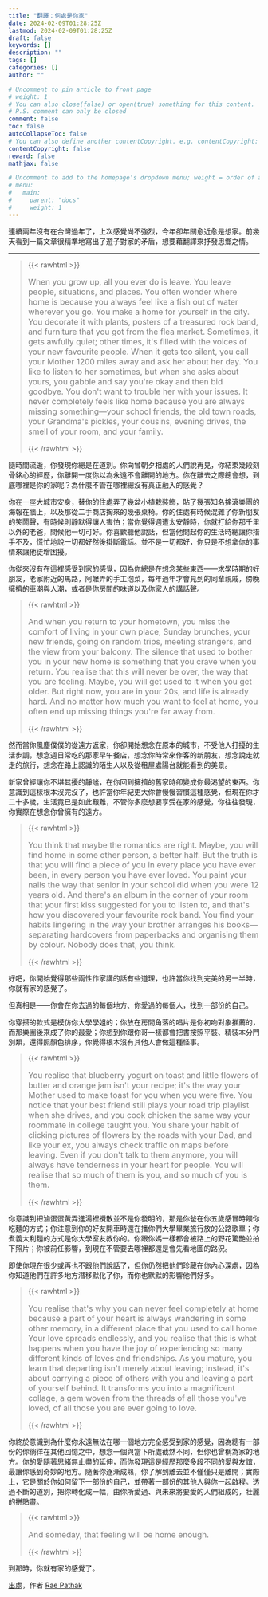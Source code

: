 ```yaml
---
title: "翻譯：何處是你家"
date: 2024-02-09T01:28:25Z
lastmod: 2024-02-09T01:28:25Z
draft: false
keywords: []
description: ""
tags: []
categories: []
author: ""

# Uncomment to pin article to front page
# weight: 1
# You can also close(false) or open(true) something for this content.
# P.S. comment can only be closed
comment: false
toc: false
autoCollapseToc: false
# You can also define another contentCopyright. e.g. contentCopyright: "This is another copyright."
contentCopyright: false
reward: false
mathjax: false

# Uncomment to add to the homepage's dropdown menu; weight = order of article
# menu:
#   main:
#     parent: "docs"
#     weight: 1
---
```


連續兩年沒有在台灣過年了，上次感覺尚不強烈，今年卻年關愈近愈是想家。前幾天看到一篇文章很精準地寫出了遊子對家的矛盾，想要藉翻譯來抒發思鄉之情。

---

> {{< rawhtml >}}<p style="font-size: 16px; color: gray;">When you grow up, all you ever do is leave. You leave people, situations, and places. You often wonder where home is because you always feel like a fish out of water wherever you go. You make a home for yourself in the city. You decorate it with plants, posters of a treasured rock band, and furniture that you got from the flea market. Sometimes, it gets awfully quiet; other times, it's filled with the voices of your new favourite people. When it gets too silent, you call your Mother 1200 miles away and ask her about her day. You like to listen to her sometimes, but when she asks about yours, you gabble and say you're okay and then bid goodbye. You don't want to trouble her with your issues. It never completely feels like home because you are always missing something—your school friends, the old town roads, your Grandma's pickles, your cousins, evening drives, the smell of your room, and your family. </p>{{< /rawhtml >}}

隨時間流逝，你發現你總是在道別。你向曾朝夕相處的人們說再見，你結束幾段刻骨銘心的經歷，你離開一度你以為永遠不會離開的地方。你在離去之際總會想，到底哪裡是你的家呢？為什麼不管在哪裡總沒有真正融入的感覺？

你在一座大城市安身，替你的住處弄了幾盆小植栽裝飾，貼了幾張知名搖滾樂團的海報在牆上，以及那從二手商店掏來的幾張桌椅。你的住處有時候混雜了你新朋友的笑鬧聲，有時候則靜默得讓人害怕；當你覺得週遭太安靜時，你就打給你那千里以外的老爸，問候他一切可好。你喜歡聽他說話，但當他問起你的生活時總讓你措手不及，慌忙地說一切都好然後掛斷電話。並不是一切都好，你只是不想拿你的事情來讓他徒增困擾。

你從來沒有在這裡感受到家的感覺，因為你總是在想念某些東西——求學時期的好朋友，老家附近的馬路，阿嬤弄的手工泡菜，每年過年才會見到的同輩親戚，傍晚擁擠的車潮與人潮，或者是你房間的味道以及你家人的講話聲。

> {{< rawhtml >}}<p style="font-size: 16px; color: gray;">And when you return to your hometown, you miss the comfort of living in your own place, Sunday brunches, your new friends, going on random trips, meeting strangers, and the view from your balcony. The silence that used to bother you in your new home is something that you crave when you return. You realise that this will never be over, the way that you are feeling. Maybe, you will get used to it when you get older. But right now, you are in your 20s, and life is already hard. And no matter how much you want to feel at home, you often end up missing things you're far away from. </p>{{< /rawhtml >}}

然而當你風塵僕僕的從遠方返家，你卻開始想念在原本的城市，不受他人打擾的生活步調，想念週日常吃的那家早午餐店，想念你時常來作客的新朋友，想念說走就走的旅行，想念在路上認識的陌生人以及從租屋處陽台就能看到的美景。

新家曾經讓你不堪其擾的靜謐，在你回到擁擠的舊家時卻變成你最渴望的東西。你意識到這樣根本沒完沒了，也許當你年紀更大你會慢慢習慣這種感覺，但現在你才二十多歲，生活竟已是如此艱難，不管你多麼想要享受在家的感覺，你往往發現，你實際在想念你曾擁有的遠方。

> {{< rawhtml >}}<p style="font-size: 16px; color: gray;">You think that maybe the romantics are right. Maybe, you will find home in some other person, a better half. But the truth is that you will find a piece of you in every place you have ever been, in every person you have ever loved. You paint your nails the way that senior in your school did when you were 12 years old. And there's an album in the corner of your room that your first kiss suggested for you to listen to, and that's how you discovered your favourite rock band. You find your habits lingering in the way your brother arranges his books—separating hardcovers from paperbacks and organising them by colour. Nobody does that, you think. </p>{{< /rawhtml >}}

好吧，你開始覺得那些兩性作家講的話有些道理，也許當你找到完美的另一半時，你就有家的感覺了。

但真相是——你會在你去過的每個地方、你愛過的每個人，找到一部份的自己。

你穿搭的款式是模仿你大學學姐的；你放在房間角落的唱片是你初吻對象推薦的，而那樂團後來成了你的最愛；你想到你跟你哥一樣都會把書按照平裝、精裝本分門別類，還得照顏色排序，你覺得根本沒有其他人會做這種怪事。

> {{< rawhtml >}}<p style="font-size: 16px; color: gray;">You realise that blueberry yogurt on toast and little flowers of butter and orange jam isn't your recipe; it's the way your Mother used to make toast for you when you were five. You notice that your best friend still plays your road trip playlist when she drives, and you cook chicken the same way your roommate in college taught you. You share your habit of clicking pictures of flowers by the roads with your Dad, and like your ex, you always check traffic on maps before leaving. Even if you don't talk to them anymore, you will always have tenderness in your heart for people. You will realise that so much of them is you, and so much of you is them.  </p>{{< /rawhtml >}}

你意識到把滷蛋蛋黃弄進湯裡攪散並不是你發明的，那是你爸在你五歲感冒時餵你吃麵的方式；你注意到你的好友開車時還在播你們大學畢業旅行放的公路歌單；你煮義大利麵的方式是你大學室友教你的。你跟你媽一樣都會被路上的野花驚艷並拍下照片；你被前任影響，到現在不管要去哪裡都還是會先看地圖的路況。

即使你現在很少或再也不跟他們說話了，但你仍然把他們珍藏在你內心深處，因為你知道他們在許多地方潛移默化了你，而你也默默的影響他們好多。

> {{< rawhtml >}}<p style="font-size: 16px; color: gray;">You realise that's why you can never feel completely at home because a part of your heart is always wandering in some other memory, in a different place that you used to call home. Your love spreads endlessly, and you realise that this is what happens when you have the joy of experiencing so many different kinds of loves and friendships. As you mature, you learn that departing isn't merely about leaving; instead, it's about carrying a piece of others with you and leaving a part of yourself behind. It transforms you into a magnificent collage, a gem woven from the threads of all those you've loved, of all those you are ever going to love.  </p>{{< /rawhtml >}}

你終於意識到為什麼你永遠無法在哪一個地方完全感受到家的感覺，因為總有一部份的你徜徉在其他回憶之中，想念一個與當下所處截然不同，但你也曾稱為家的地方。你的愛隨著思緒無止盡的延伸，而你發現這是經歷那麼多段不同的愛與友誼，最讓你感到奇妙的地方。隨著你逐漸成熟，你了解到離去並不僅僅只是離開；實際上，它是關於你如何留下一部份的自己，並帶著一部份的其他人與你一起啟程。透過不斷的道別，把你轉化成一幅，由你所愛過、與未來將要愛的人們組成的，壯麗的拼貼畫。

> {{< rawhtml >}}<p style="font-size: 16px; color: gray;">And someday, that feeling will be home enough.  </p>{{< /rawhtml >}}

到那時，你就有家的感覺了。

[出處](https://www.facebook.com/story.php?story_fbid=921606952665621&id=100044489737161&mibextid=WC7FNe)，作者 [Rae Pathak](https://www.instagram.com/raepathak)
